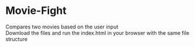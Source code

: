 # Movie-Fight
Compares two movies based on the user input  
Download the files and run the index.html in your browser with the same file structure
